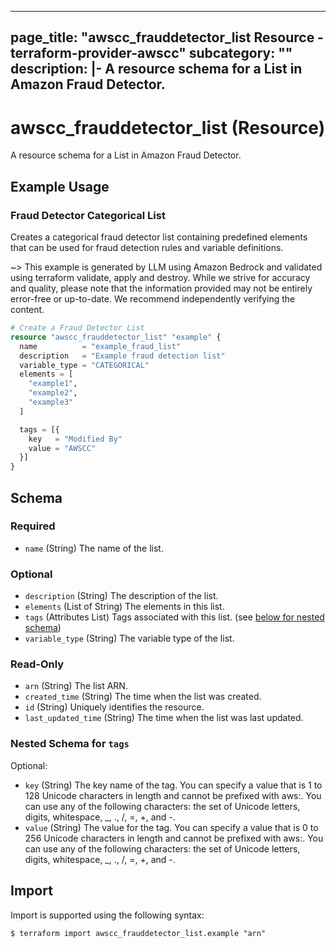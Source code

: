 
---
page_title: "awscc_frauddetector_list Resource - terraform-provider-awscc"
subcategory: ""
description: |-
  A resource schema for a List in Amazon Fraud Detector.
---

# awscc_frauddetector_list (Resource)

A resource schema for a List in Amazon Fraud Detector.

## Example Usage

### Fraud Detector Categorical List

Creates a categorical fraud detector list containing predefined elements that can be used for fraud detection rules and variable definitions.

~> This example is generated by LLM using Amazon Bedrock and validated using terraform validate, apply and destroy. While we strive for accuracy and quality, please note that the information provided may not be entirely error-free or up-to-date. We recommend independently verifying the content.

```terraform
# Create a Fraud Detector List
resource "awscc_frauddetector_list" "example" {
  name          = "example_fraud_list"
  description   = "Example fraud detection list"
  variable_type = "CATEGORICAL"
  elements = [
    "example1",
    "example2",
    "example3"
  ]

  tags = [{
    key   = "Modified By"
    value = "AWSCC"
  }]
}
```

<!-- schema generated by tfplugindocs -->
## Schema

### Required

- `name` (String) The name of the list.

### Optional

- `description` (String) The description of the list.
- `elements` (List of String) The elements in this list.
- `tags` (Attributes List) Tags associated with this list. (see [below for nested schema](#nestedatt--tags))
- `variable_type` (String) The variable type of the list.

### Read-Only

- `arn` (String) The list ARN.
- `created_time` (String) The time when the list was created.
- `id` (String) Uniquely identifies the resource.
- `last_updated_time` (String) The time when the list was last updated.

<a id="nestedatt--tags"></a>
### Nested Schema for `tags`

Optional:

- `key` (String) The key name of the tag. You can specify a value that is 1 to 128 Unicode characters in length and cannot be prefixed with aws:. You can use any of the following characters: the set of Unicode letters, digits, whitespace, _, ., /, =, +, and -.
- `value` (String) The value for the tag. You can specify a value that is 0 to 256 Unicode characters in length and cannot be prefixed with aws:. You can use any of the following characters: the set of Unicode letters, digits, whitespace, _, ., /, =, +, and -.

## Import

Import is supported using the following syntax:

```shell
$ terraform import awscc_frauddetector_list.example "arn"
```
